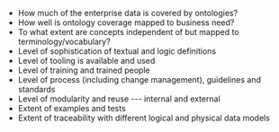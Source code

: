 
- How much of the enterprise data is covered by ontologies?
- How well is ontology coverage mapped to business need?
- To what extent are concepts independent of but mapped to terminology/vocabulary?
- Level of sophistication of textual and logic definitions
- Level of tooling is available and used
- Level of training and trained people
- Level of process (including change management), guidelines and standards
- Level of modularity and reuse --- internal and external
- Extent of examples and tests
- Extent of traceability with different logical and physical data models
